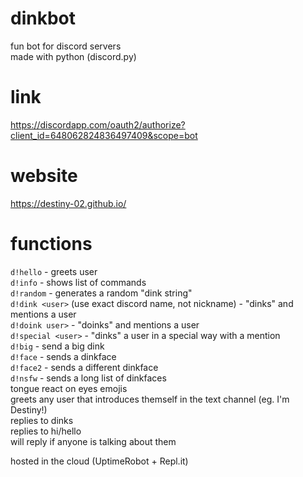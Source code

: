 # dinkbot
fun bot for discord servers \
made with python (discord.py)

# link
https://discordapp.com/oauth2/authorize?client_id=648062824836497409&scope=bot

# website 
https://destiny-02.github.io/

# functions
`d!hello` - greets user \
`d!info` - shows list of commands \
`d!random` - generates a random "dink string" \
`d!dink <user>` (use exact discord name, not nickname) - "dinks" and mentions a user \
`d!doink user>` - "doinks" and mentions a user\
`d!special <user>` - "dinks" a user in a special way with a mention \
`d!big` - send a big dink \
`d!face` - sends a dinkface\
`d!face2` - sends a different dinkface \
`d!nsfw` - sends a long list of dinkfaces \
tongue react on eyes emojis\
greets any user that introduces themself in the text channel (eg. I'm Destiny!) \
replies to dinks \
replies to hi/hello \
will reply if anyone is talking about them

hosted in the cloud (UptimeRobot + Repl.it)
